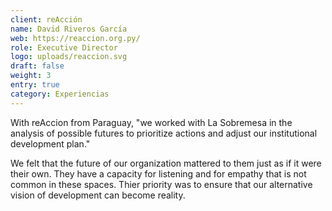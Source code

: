 ```yaml
---
client: reAcción
name: David Riveros García
web: https://reaccion.org.py/
role: Executive Director
logo: uploads/reaccion.svg
draft: false
weight: 3
entry: true
category: Experiencias
---
```


With reAccion from Paraguay, "we worked with La Sobremesa in the analysis of possible futures to prioritize actions and adjust our institutional development plan."

We felt that the future of our organization mattered to them just as if it were their own. They have a capacity for listening and for empathy that is not common in these spaces. Thier priority was to ensure that our alternative vision of development can become reality.
